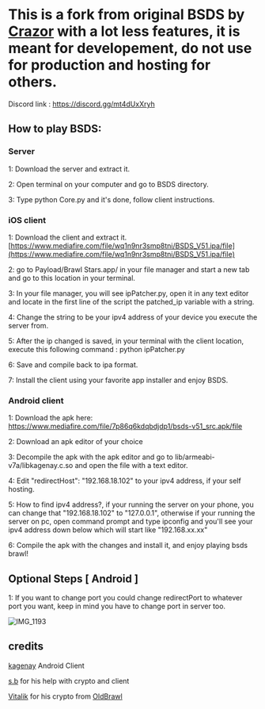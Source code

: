 # This is a fork from original BSDS by [Crazor](https://github.com/CrazorTheCat)  with a lot less features, it is meant for developement, do not use for production and hosting for others.

Discord link : https://discord.gg/mt4dUxXryh


## How to play BSDS: ##

### Server ###
1: Download the server and extract it.

2: Open terminal on your computer and go to BSDS directory.

3: Type python Core.py and it's done, follow client instructions.

### iOS client ###
1: Download the client and extract it. [https://www.mediafire.com/file/wq1n9nr3smp8tni/BSDS_V51.ipa/file](https://www.mediafire.com/file/wq1n9nr3smp8tni/BSDS_V51.ipa/file)

2: go to Payload/Brawl Stars.app/ in your file manager and start a new tab and go to this location in your terminal.

3: In your file manager, you will see ipPatcher.py, open it in any text editor and locate in the first line of the script the patched_ip variable with a string.

4: Change the string to be your ipv4 address of your device you execute the server from.

5: After the ip changed is saved, in your terminal with the client location, execute this following command : python ipPatcher.py

6: Save and compile back to ipa format.

7: Install the client using your favorite app installer and enjoy BSDS.

### Android client ###
1: Download the apk here: https://www.mediafire.com/file/7p86q6kdqbdjdp1/bsds-v51_src.apk/file

2: Download an apk editor of your choice

3: Decompile the apk with the apk editor and go to lib/armeabi-v7a/libkagenay.c.so and open the file with a text editor.

4: Edit "redirectHost": "192.168.18.102" to your ipv4 address, if your self hosting.

5: How to find ipv4 address?, if your running the server on your phone, you can change that "192.168.18.102" to "127.0.0.1", otherwise if your running the server on pc, open command prompt and type ipconfig and you'll see your ipv4 address down below which will start like "192.168.xx.xx"

6: Compile the apk with the changes and install it, and enjoy playing bsds brawl!

## Optional Steps [ Android ] ##
1: If you want to change port you could change redirectPort to whatever port you want, keep in mind you have to change port in server too.

![IMG_1193](https://github.com/risporce/BSDS/assets/72312877/02eadac3-a921-4526-af2c-0c185f9975d3)

## credits ##
[kagenay](https://github.com/kagenay) Android Client

[s.b](https://github.com/HaccerCat) for his help with crypto and client

[Vitalik](https://github.com/VitalikObject) for his crypto from [OldBrawl](https://github.com/VitalikObject/OldBrawl)
